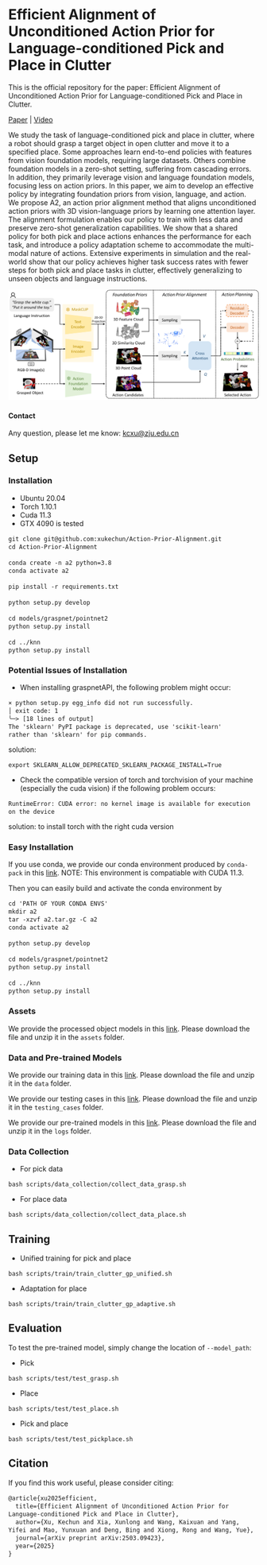 # Efficient Alignment of Unconditioned Action Prior for Language-conditioned Pick and Place in Clutter
This is the official repository for the paper: Efficient Alignment of Unconditioned Action Prior for Language-conditioned Pick and Place in Clutter.

[Paper](https://arxiv.org/abs/2503.09423) | [Video](https://www.bilibili.com/video/BV1dPX4YzEzk/?spm_id_from=333.1391.0.0)

We study the task of language-conditioned pick and place in clutter, where a robot should grasp a target object in open clutter and move it to a specified place. Some approaches learn end-to-end policies with features from vision foundation models, requiring large datasets. Others combine foundation models in a zero-shot setting, suffering from cascading errors. In addition, they primarily leverage vision and language foundation models, focusing less on action priors. In this paper, we aim to develop an effective policy by integrating foundation priors from vision, language, and action. We propose A2, an action prior alignment method that aligns unconditioned action priors with 3D vision-language priors by learning one attention layer. The alignment formulation enables our policy to train with less data and preserve zero-shot generalization capabilities. We show that a shared policy for both pick and place actions enhances the performance for each task, and introduce a policy adaptation scheme to accommodate the multi-modal nature of actions. Extensive experiments in simulation and the real-world show that our policy achieves higher task success rates with fewer steps for both pick and place tasks in clutter, effectively generalizing to unseen objects and language instructions.

![system overview](images/system.png)

#### Contact

Any question, please let me know: kcxu@zju.edu.cn

## Setup
###  Installation

- Ubuntu 20.04
- Torch 1.10.1
- Cuda 11.3
- GTX 4090 is tested

```
git clone git@github.com:xukechun/Action-Prior-Alignment.git
cd Action-Prior-Alignment

conda create -n a2 python=3.8
conda activate a2

pip install -r requirements.txt

python setup.py develop

cd models/graspnet/pointnet2
python setup.py install

cd ../knn
python setup.py install
```

###  Potential Issues of Installation
- When installing graspnetAPI, the following problem might occur:
```
× python setup.py egg_info did not run successfully.
│ exit code: 1
╰─> [18 lines of output]
The 'sklearn' PyPI package is deprecated, use 'scikit-learn'
rather than 'sklearn' for pip commands.
```
solution:
```
export SKLEARN_ALLOW_DEPRECATED_SKLEARN_PACKAGE_INSTALL=True
```
- Check the compatible version of torch and torchvision of your machine (especially the cuda vision) if the following problem occurs:
```
RuntimeError: CUDA error: no kernel image is available for execution on the device
```
solution: to install torch with the right cuda version

###  Easy Installation

If you use conda, we provide our conda environment produced by ```conda-pack``` in this [link](https://drive.google.com/file/d/15y6PMeZdyIiSAmMOYTCEabAmZlr94mcQ/view?usp=sharing). NOTE: This environment is compatiable with CUDA 11.3.

Then you can easily build and activate the conda environment by
```
cd 'PATH OF YOUR CONDA ENVS'
mkdir a2
tar -xzvf a2.tar.gz -C a2
conda activate a2

python setup.py develop

cd models/graspnet/pointnet2
python setup.py install

cd ../knn
python setup.py install
```

### Assets
We provide the processed object models in this [link](https://drive.google.com/drive/folders/1WxKDFXJktoqiP0jmkDZrMCcNNBx5u-YM?usp=drive_link). Please download the file and unzip it in the `assets` folder.

### Data and Pre-trained Models
We provide our training data in this [link](https://huggingface.co/datasets/KechunXu1/A2_Dataset). Please download the file and unzip it in the `data` folder. 

We provide our testing cases in this [link](https://drive.google.com/drive/folders/1OuTua-69NEeV7RYIi9nzR1jmdZEugB68?usp=sharing). Please download the file and unzip it in the `testing_cases` folder. 

We provide our pre-trained models in this [link](https://drive.google.com/drive/folders/1uoDGIgkcSi8okcr8qjKOaF57TyRaHRd_?usp=sharing). Please download the file and unzip it in the `logs` folder.

### Data Collection
- For pick data
```
bash scripts/data_collection/collect_data_grasp.sh
```
- For place data
```
bash scripts/data_collection/collect_data_place.sh
```

## Training

- Unified training for pick and place
```
bash scripts/train/train_clutter_gp_unified.sh
```
- Adaptation for place
```
bash scripts/train/train_clutter_gp_adaptive.sh
```


## Evaluation
To test the pre-trained model, simply change the location of `--model_path`:

- Pick
```
bash scripts/test/test_grasp.sh
```
- Place
```
bash scripts/test/test_place.sh
```
- Pick and place
```
bash scripts/test/test_pickplace.sh
```

## Citation

If you find this work useful, please consider citing:

```
@article{xu2025efficient,
  title={Efficient Alignment of Unconditioned Action Prior for Language-conditioned Pick and Place in Clutter},
  author={Xu, Kechun and Xia, Xunlong and Wang, Kaixuan and Yang, Yifei and Mao, Yunxuan and Deng, Bing and Xiong, Rong and Wang, Yue},
  journal={arXiv preprint arXiv:2503.09423},
  year={2025}
}
```
